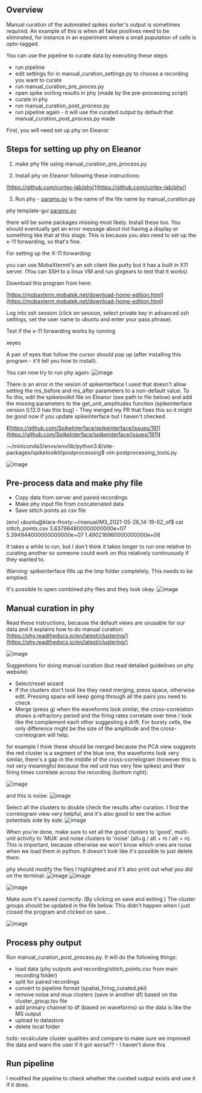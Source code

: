 ## Overview

Manual curation of the automated spikes sorter's output is sometimes required. An example of this is when all false positives need to be eliminated, for instance in an experiment where a small population of cells is opto-tagged.

You can use the pipeline to curate data by executing these steps:
- run pipeline
- edit settings for in manual_curation_settings.py to choose a recording you want to curate
- run manual_curation_pre_proces.py
- open spike sorting results in phy (made by the pre-processing script)
- curate in phy
- run manual_curation_post_process.py
- run pipeline again - it will use the curated output by default that manual_curation_post_process.py made


First, you will need set up phy on Eleanor

## Steps for setting up phy on Eleanor

1. make phy file using manual_curation_pre_process.py

2. Install phy on Eleanor following these instructions:

[https://github.com/cortex-lab/phy/](https://github.com/cortex-lab/phy/)

3. Run phy - [params.py](http://params.py) is the name of the file name by manual_curation.py

 phy template-gui [params.py](http://params.py/)

there will be some packages missing most likely. Install these too. You should eventually get an error message about not having a display or something like that at this stage. This is because you also need to set up the x-11 forwarding, so that's fine.

For setting up the X-11 forwarding:

you can use MobaXtermit's an ssh client like putty but it has a built in X11 server. (You can SSH to a linux VM and run glxgears to test that it works)

Download this program from here:

[https://mobaxterm.mobatek.net/download-home-edition.html](https://mobaxterm.mobatek.net/download-home-edition.html)

Log into ssh session (click on session, select private key in advanced ssh settings, set the user name to ubuntu and enter your pass phrase).

Test if the x-11 forwarding works by running 

xeyes

A pair of eyes that follow the cursor should pop up (after installing this program - it'll tell you how to install).

You can now try to run phy again:
![image](https://user-images.githubusercontent.com/16649631/127920284-8f33c5ae-08b5-4477-bc11-d7309769344e.png)

There is an error in the vesion of spikeinterface I used that doesn't allow setting the ms_before and ms_after parameters to a non-default value. To fix this, edit the spiketoolkit file on Eleanor (see path to file below) and add the missing parameters to the get_unit_amplitudes function (spikeinterface version 0.12.0 has this bug) - They merged my PR that fixes this so it might be good now if you update spikeinterface but I haven't checked.

**(**[https://github.com/SpikeInterface/spikeinterface/issues/191](https://github.com/SpikeInterface/spikeinterface/issues/191)**)**

:~/miniconda3/envs/env/lib/python3.6/site-packages/spiketoolkit/postprocessing$ vim postprocessing_tools.py

![image](https://user-images.githubusercontent.com/16649631/127920426-cbe09172-4551-40e7-b350-1ed4f5894cfb.png)


## Pre-process data and make phy file

- Copy data from server and paired recordings
- Make phy input file from concatenated data
- Save stitch points as csv file

(env) ubuntu@klara-frosty:~/manual/M3_2021-05-26_14-19-02_of$ cat stitch_points.csv
3.637964800000000000e+07
5.394944000000000000e+07
1.490216960000000000e+08

It takes a while to run, but I don't think it takes longer to run one relative to curating another so someone could work on this relatively continuously if they wanted to.

Warning: spikeinterface fills up the tmp folder completely. This needs to be emptied.

It's possible to open combined phy files and they look okay:
![image](https://user-images.githubusercontent.com/16649631/127920932-6592dea8-30d8-4dbe-9aef-1a3e550b3a7e.png)

## Manual curation in phy

Read these instructions, because the default views are unusable for our data and it explains how to do manual curation: [https://phy.readthedocs.io/en/latest/clustering/](https://phy.readthedocs.io/en/latest/clustering/)

![image](https://user-images.githubusercontent.com/16649631/127920995-58c13c6d-2e3e-40a6-9991-c89451a5d10e.png)


Suggestions for doing manual curation (but read detailed guidelines on phy website)

- Select/reset wizard
- If the clusters don't look like they need merging, press space, otherwise edit. Pressing space will keep going through all the pairs you need to check
- Merge (press g) when the waveforms look similar, the cross-correlation shows a refractory period and the firing rates correlate over time / look like the complement each other suggesting a drift. For bursty cells, the only difference might be the size of the amplitude and the cross-correlogram will help.

for example I think these should be merged because the PCA view suggests the red cluster is a segment of the blue one, the waveforms look very similar, there's a gap in the middle of the cross-correlogram (however this is not very meaningful because the red unit has very few spikes) and their firing times correlate across the recording (bottom right):

![image](https://user-images.githubusercontent.com/16649631/127921057-3644d9c4-3ba9-4ec8-8857-254017a41cba.png)

and this is noise:
![image](https://user-images.githubusercontent.com/16649631/127921096-8253853c-c473-4be6-9010-ab9aa0575e91.png)


Select all the clusters to double check the results after curation. I find the correlogram view very helpful, and it's also good to see the action potentials side by side:
![image](https://user-images.githubusercontent.com/16649631/127921172-dc5a6280-eb29-46f7-992d-455343650f41.png)

When you're done, make sure to set all the good clusters to 'good', multi-unit activity to 'MUA' and noise clusters to 'noise' (alt+g / alt + m / alt + n). This is important, because otherwise we won't know which ones are noise when we load them in python. It doesn't look like it's possible to just delete them.

phy should modify the files I highlighted and it'll also print out what you did on the terminal:
![image](https://user-images.githubusercontent.com/16649631/127921235-18aebecc-fe1f-4f0b-8301-c5612fd20213.png)
![image](https://user-images.githubusercontent.com/16649631/127921256-55726a84-424a-4aa7-9efc-bbf984ba82ba.png)

![image](https://user-images.githubusercontent.com/16649631/127921309-e13d1a8a-85cf-49fb-8155-9b245dd117e3.png)

Make sure it's saved correctly. (By clicking on save and exiting.) The cluster groups should be updated in the file below. This didn't happen when I just closed the program and clicked on save...

![image](https://user-images.githubusercontent.com/16649631/127921347-4a3b9539-6e2e-4213-9bbd-2f43a2b3fc2a.png)


## Process phy output

Run manual_curation_post_process.py. It will do the following things:

- load data (phy outputs and recording/stitch_points.csv from main recording folder)
- split for paired recordings
- convert to pipeline format (spatial_firing_curated.pkl)
- remove noise and mua clusters (save in another df) based on the cluster_group.tsv file
- add primary channel to df (based on waveforms) so the data is like the MS output
- upload to datastore
- delete local folder

todo: recalculate cluster qualities and compare to make sure we improved the data and warn the user if it got worse?? - I haven't done this

## Run pipeline
I modified the pipeline to check whether the curated output exists and use it if it does. 












